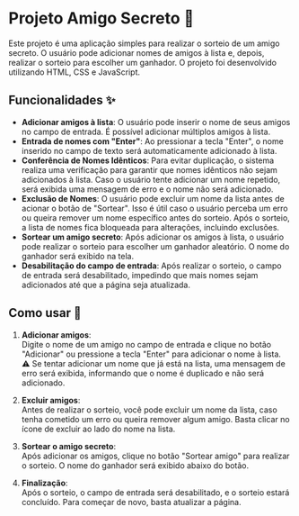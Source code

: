 # Projeto Amigo Secreto 🎉

Este projeto é uma aplicação simples para realizar o sorteio de um amigo secreto. O usuário pode adicionar nomes de amigos à lista e, depois, realizar o sorteio para escolher um ganhador. O projeto foi desenvolvido utilizando HTML, CSS e JavaScript.

## Funcionalidades ✨

- **Adicionar amigos à lista**: O usuário pode inserir o nome de seus amigos no campo de entrada. É possível adicionar múltiplos amigos à lista.
- **Entrada de nomes com "Enter"**: Ao pressionar a tecla "Enter", o nome inserido no campo de texto será automaticamente adicionado à lista.
- **Conferência de Nomes Idênticos**: Para evitar duplicação, o sistema realiza uma verificação para garantir que nomes idênticos não sejam adicionados à lista. Caso o usuário tente adicionar um nome repetido, será exibida uma mensagem de erro e o nome não será adicionado.
- **Exclusão de Nomes**: O usuário pode excluir um nome da lista antes de acionar o botão de "Sortear". Isso é útil caso o usuário perceba um erro ou queira remover um nome específico antes do sorteio. Após o sorteio, a lista de nomes fica bloqueada para alterações, incluindo exclusões.
- **Sortear um amigo secreto**: Após adicionar os amigos à lista, o usuário pode realizar o sorteio para escolher um ganhador aleatório. O nome do ganhador será exibido na tela.
- **Desabilitação do campo de entrada**: Após realizar o sorteio, o campo de entrada será desabilitado, impedindo que mais nomes sejam adicionados até que a página seja atualizada.

## Como usar 📝

1. **Adicionar amigos**:  
   Digite o nome de um amigo no campo de entrada e clique no botão "Adicionar" ou pressione a tecla "Enter" para adicionar o nome à lista.  
   ⚠️ Se tentar adicionar um nome que já está na lista, uma mensagem de erro será exibida, informando que o nome é duplicado e não será adicionado.

2. **Excluir amigos**:  
   Antes de realizar o sorteio, você pode excluir um nome da lista, caso tenha cometido um erro ou queira remover algum amigo. Basta clicar no ícone de excluir ao lado do nome na lista.

3. **Sortear o amigo secreto**:  
   Após adicionar os amigos, clique no botão "Sortear amigo" para realizar o sorteio. O nome do ganhador será exibido abaixo do botão.

4. **Finalização**:  
   Após o sorteio, o campo de entrada será desabilitado, e o sorteio estará concluído. Para começar de novo, basta atualizar a página.
